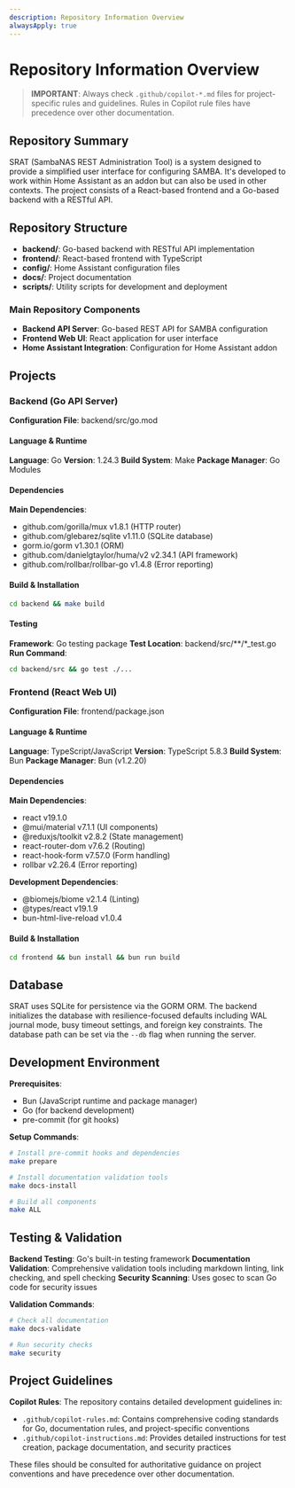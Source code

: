 ```yaml
---
description: Repository Information Overview
alwaysApply: true
---
```


# Repository Information Overview

> **IMPORTANT**: Always check `.github/copilot-*.md` files for project-specific rules and guidelines. Rules in Copilot rule files have precedence over other documentation.

## Repository Summary
SRAT (SambaNAS REST Administration Tool) is a system designed to provide a simplified user interface for configuring SAMBA. It's developed to work within Home Assistant as an addon but can also be used in other contexts. The project consists of a React-based frontend and a Go-based backend with a RESTful API.

## Repository Structure
- **backend/**: Go-based backend with RESTful API implementation
- **frontend/**: React-based frontend with TypeScript
- **config/**: Home Assistant configuration files
- **docs/**: Project documentation
- **scripts/**: Utility scripts for development and deployment

### Main Repository Components
- **Backend API Server**: Go-based REST API for SAMBA configuration
- **Frontend Web UI**: React application for user interface
- **Home Assistant Integration**: Configuration for Home Assistant addon

## Projects

### Backend (Go API Server)
**Configuration File**: backend/src/go.mod

#### Language & Runtime
**Language**: Go
**Version**: 1.24.3
**Build System**: Make
**Package Manager**: Go Modules

#### Dependencies
**Main Dependencies**:
- github.com/gorilla/mux v1.8.1 (HTTP router)
- github.com/glebarez/sqlite v1.11.0 (SQLite database)
- gorm.io/gorm v1.30.1 (ORM)
- github.com/danielgtaylor/huma/v2 v2.34.1 (API framework)
- github.com/rollbar/rollbar-go v1.4.8 (Error reporting)

#### Build & Installation
```bash
cd backend && make build
```

#### Testing
**Framework**: Go testing package
**Test Location**: backend/src/**/*_test.go
**Run Command**:
```bash
cd backend/src && go test ./...
```

### Frontend (React Web UI)
**Configuration File**: frontend/package.json

#### Language & Runtime
**Language**: TypeScript/JavaScript
**Version**: TypeScript 5.8.3
**Build System**: Bun
**Package Manager**: Bun (v1.2.20)

#### Dependencies
**Main Dependencies**:
- react v19.1.0
- @mui/material v7.1.1 (UI components)
- @reduxjs/toolkit v2.8.2 (State management)
- react-router-dom v7.6.2 (Routing)
- react-hook-form v7.57.0 (Form handling)
- rollbar v2.26.4 (Error reporting)

**Development Dependencies**:
- @biomejs/biome v2.1.4 (Linting)
- @types/react v19.1.9
- bun-html-live-reload v1.0.4

#### Build & Installation
```bash
cd frontend && bun install && bun run build
```

## Database
SRAT uses SQLite for persistence via the GORM ORM. The backend initializes the database with resilience-focused defaults including WAL journal mode, busy timeout settings, and foreign key constraints. The database path can be set via the `--db` flag when running the server.

## Development Environment
**Prerequisites**:
- Bun (JavaScript runtime and package manager)
- Go (for backend development)
- pre-commit (for git hooks)

**Setup Commands**:
```bash
# Install pre-commit hooks and dependencies
make prepare

# Install documentation validation tools
make docs-install

# Build all components
make ALL
```

## Testing & Validation
**Backend Testing**: Go's built-in testing framework
**Documentation Validation**: Comprehensive validation tools including markdown linting, link checking, and spell checking
**Security Scanning**: Uses gosec to scan Go code for security issues

**Validation Commands**:
```bash
# Check all documentation
make docs-validate

# Run security checks
make security
```

## Project Guidelines
**Copilot Rules**: The repository contains detailed development guidelines in:
- `.github/copilot-rules.md`: Contains comprehensive coding standards for Go, documentation rules, and project-specific conventions
- `.github/copilot-instructions.md`: Provides detailed instructions for test creation, package documentation, and security practices

These files should be consulted for authoritative guidance on project conventions and have precedence over other documentation.
